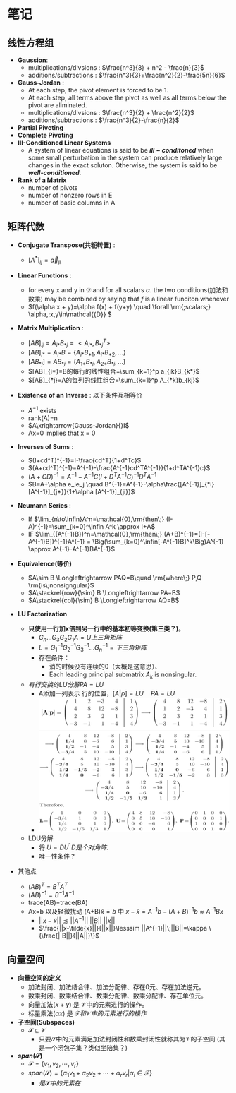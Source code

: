 # 笔记

## 线性方程组

- **Gaussion**:
  - multiplications/divsions : $\frac{n^3}{3} + n^2 - \frac{n}{3}$
  - additions/subtractions : $\frac{n^3}{3}+\frac{n^2}{2}-\frac{5n}{6}$
- **Gauss-Jordan** :
  - At each step, the pivot element is forced to be 1.
  - At each step, all terms above the pivot as well as all terms below the pivot are aliminated.
  - multiplications/divsions : $\frac{n^3}{2} + \frac{n^2}{2}$
  - additions/subtractions : $\frac{n^3}{2}-\frac{n}{2}$
- **Partial Pivoting**
- **Complete Pivoting**
- **III-Conditioned Linear Systems**
  - A system of linear equations is said to be **$ill-conditoned$** when some small perturbation in the system can produce relatively large changes in the exact soluton. Otherwise, the system is said to be ***well-conditioned.***
- **Rank of a Matrix**
  - number of pivots
  - number of nonzero rows in E
  - number of basic columns in A

## 矩阵代数

- **Conjugate Transpose(共轭转置)** :
  - $[A^{*}]_{ij}=\vec{a}_{ji}$

- **Linear Functions**  :
  - for every x and y in $\mathcal{D}$ and for all scalars $\alpha$. the two conditions(加法和数乘) may be combined by saying thaf $f$ is a linear funciton whenever
  - $f(\alpha x + y)=\alpha f(x) + f(y+y) \quad \forall \rm{\;scalars\;} \alpha,\;x,y\in\mathcal{{D}} $

- **Matrix Multiplication** :
  - $[AB]_{ij}=A_{i*}B_{*j}=<A_{i*},B_{*j}^T>$
  - $[AB]_{i*}=A_{i*}B=\{A_{i*}B_{*1}, A_{i*}B_{*2},\dots\}$
  - $[AB_{*j}]=AB_{*j}=\{A_{1*}B_{*j}, A_{2*}B_{*j},\dots\}$
  - $[AB]_{i*}=B的每行的线性组合=\sum_{k=1}^p a_{ik}B_{k*}$
  - $[AB]_{*j}=A的每列的线性组合=\sum_{k=1}^p A_{*k}b_{kj}$

- **Existence of an Inverse** : 以下条件互相等价
  - $A^{-1}$ exists
  - rank(A)=n  
  - $A\xrightarrow{Gauss-Jordan}{}I$
  - Ax=0 implies that x = 0

- **Inverses of Sums** :
  - $(I+cd^T)^{-1}=I-\frac{cd^T}{1+d^Tc}$
  - $(A+cd^T)^{-1}=A^{-1}-\frac{A^{-1}cd^TA^{-1}}{1+d^TA^{-1}c}$
  - $(A+CD)^{-1}=A^{-1}-A^{-1}C(I+D^TA^{-1}C)^{-1}D^TA^{-1}$
  - $B=A+\alpha e_ie_j \quad B^{-1}=A^{-1}-\alpha\frac{[A^{-1}]_{*i}[A^{-1}]_{j*}}{1+\alpha [A^{-1}]_{ji}}$

- **Neumann Series** :
  - If $\lim_{n\to\infin}A^n=\mathcal{0},\rm{then\;} (I-A)^{-1}=\sum_{k=0}^\infin A^k \approx I+A$
  - IF $\lim_({A^{-1}B})^n=\mathcal{0},\rm{then\;} (A+B)^{-1}=(I-[-A^{-1}B])^{-1}A^{-1} = \Big(\sum_{k=0}^\infin[-A^{-1}B]^k\Big)A^{-1} \approx A^{-1}-A^{-1}BA^{-1}$

- **Equivalence(等价)**
  - $A\sim B \Longleftrightarrow PAQ=B\quad \rm{where\;} P,Q \rm{is\;nonsigngular}$
  - $A\stackrel{row}{\sim} B \Longleftrightarrow PA=B$
  - $A\stackrel{col}{\sim} B \Longleftrightarrow AQ=B$

- **LU Factorization**
  - **只使用一行加x倍到另一行中的基本初等变换(第三类？)**。
    - $G_n\dots G_3 G_2 G_1 A = U 上三角矩阵$
    - $L = G_1^{-1}G_2^{-1}G_3^{-1}\dots G_n^{-1} = 下三角矩阵$
    - 存在条件：
      - 消的时候没有连续的0（大概是这意思）、
      - Each leading principal submatrix $A_k$ is nonsingular.
  - $有行交换的LU分解 PA=LU$
    - A添加一列表示 行的位置，$[A|p]=LU\quad PA=LU$
    - ![1730888025324](image/线性方程组/1730888025324.png)
  - LDU分解
    - 将 $U=DU^{'} \; D是个对角阵.$
    - 唯一性条件 ?

- 其他点
  - $(AB)^T =B^TA^T$
  - $(AB)^{-1}=B^{-1}A^{-1}$
  - trace(AB)=trace(BA)
  - Ax=b 以及轻微扰动 (A+B)$\tilde{x}=b$ 中 $x-\tilde{x}=A^{-1}b-(A+B)^{-1}b\approx A^{-1}Bx$
    - $||x-\tilde{x}||\lesssim ||A^{-1}||\;||B||\;|| x||$
    - $\frac{||x-\tilde{x}||}{||x||}\lesssim ||A^{-1}||\;||B||=\kappa \{\frac{||B||}{||A||}\}$

## 向量空间

- **向量空间的定义**
  - 加法封闭、加法结合律、加法分配律、存在0元、存在加法逆元。
  - 数乘封闭、数乘结合律、数乘分配律、数乘分配律、存在单位元。
  - 向量加法($x+y$) 是 $\mathcal{V}$中的元素进行的操作。
  - 标量乘法($\alpha x$) 是 $\mathcal{F} 和 \mathcal{{V}}中的元素进行的操作$
- **子空间(Subspaces)**
  - $\mathcal{S}\subseteq \mathcal{V}$
    - 只要$\mathcal{S}$中的元素满足加法封闭性和数乘封闭性就称其为$\mathcal{V}$的子空间 (其是一个闭包子集？类似坐陪集？)
- **$span(\mathcal{S})$**
  - $\mathcal{{S}} = \{v_1,v_2,\cdots, v_r\}$
  - $span(\mathcal{S})=\{\alpha_1 v_1 + \alpha_2 v_2 + \cdots + \alpha_r v_r | \alpha_i \in \mathcal{F}\}$
    - $是\mathcal{S}中的元素在$
